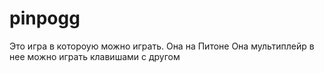 # pinpogg
Это игра в котороую можно играть. 
Она на Питоне 
Она мультиплейр 
в нее можно играть клавишами с другом 
